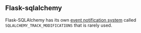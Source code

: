 
## Flask-sqlalchemy

Flask-SQLAlchemy has its own [event notification system](https://stackoverflow.com/a/33790196/1624894) called `SQLALCHEMY_TRACK_MODIFICATIONS` that is rarely used.
